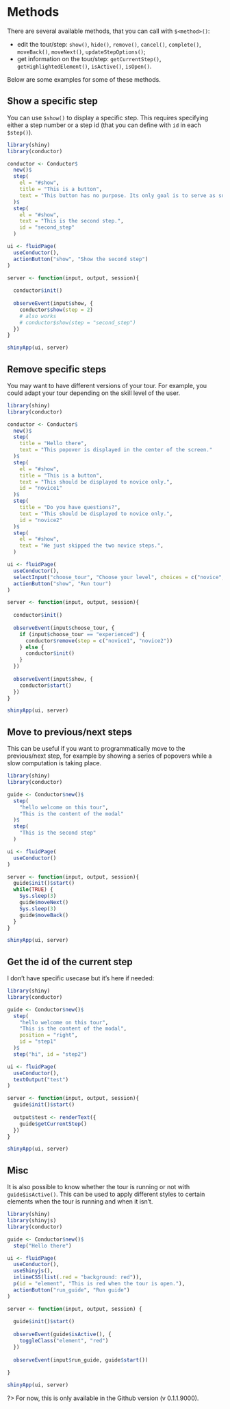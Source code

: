 # Methods

There are several available methods, that you can call with
`$<method>()`:

-   edit the tour/step: `show()`, `hide()`, `remove()`, `cancel()`,
    `complete()`, `moveBack()`, `moveNext()`, `updateStepOptions()`;
-   get information on the tour/step: `getCurrentStep()`,
    `getHighlightedElement()`, `isActive()`, `isOpen()`.

Below are some examples for some of these methods.

## Show a specific step

You can use `$show()` to display a specific step. This requires
specifying either a step number or a step id (that you can define with
`id` in each `$step()`).

``` r
library(shiny)
library(conductor)

conductor <- Conductor$
  new()$
  step(
    el = "#show",
    title = "This is a button",
    text = "This button has no purpose. Its only goal is to serve as support for demo."
  )$
  step(
    el = "#show",
    text = "This is the second step.",
    id = "second_step"
  )

ui <- fluidPage(
  useConductor(),
  actionButton("show", "Show the second step")
)

server <- function(input, output, session){
  
  conductor$init()
  
  observeEvent(input$show, {
    conductor$show(step = 2)
    # also works
    # conductor$show(step = "second_step")
  })
}

shinyApp(ui, server)
```

## Remove specific steps

You may want to have different versions of your tour. For example, you
could adapt your tour depending on the skill level of the user.

``` r
library(shiny)
library(conductor)

conductor <- Conductor$
  new()$
  step(
    title = "Hello there",
    text = "This popover is displayed in the center of the screen."
  )$
  step(
    el = "#show",
    title = "This is a button",
    text = "This should be displayed to novice only.",
    id = "novice1"
  )$
  step(
    title = "Do you have questions?",
    text = "This should be displayed to novice only.",
    id = "novice2"
  )$
  step(
    el = "#show",
    text = "We just skipped the two novice steps.",
  )

ui <- fluidPage(
  useConductor(),
  selectInput("choose_tour", "Choose your level", choices = c("novice", "experienced")),
  actionButton("show", "Run tour")
)

server <- function(input, output, session){
  
  conductor$init()
  
  observeEvent(input$choose_tour, {
    if (input$choose_tour == "experienced") {
      conductor$remove(step = c("novice1", "novice2"))
    } else {
      conductor$init()
    }
  })
  
  observeEvent(input$show, {
    conductor$start()
  })
}

shinyApp(ui, server)
```

## Move to previous/next steps

This can be useful if you want to programmatically move to the
previous/next step, for example by showing a series of popovers while a
slow computation is taking place.

``` r
library(shiny)
library(conductor)

guide <- Conductor$new()$
  step(
    "hello welcome on this tour",
    "This is the content of the modal"
  )$
  step(
    "This is the second step"
  )

ui <- fluidPage(
  useConductor()
)

server <- function(input, output, session){
  guide$init()$start()
  while(TRUE) {
    Sys.sleep(3)
    guide$moveNext()
    Sys.sleep(3)
    guide$moveBack() 
  }
}

shinyApp(ui, server)
```

## Get the id of the current step

I don’t have specific usecase but it’s here if needed:

``` r
library(shiny)
library(conductor)

guide <- Conductor$new()$
  step(
    "hello welcome on this tour",
    "This is the content of the modal",
    position = "right",
    id = "step1"
  )$
  step("hi", id = "step2")

ui <- fluidPage(
  useConductor(),
  textOutput("test")
)

server <- function(input, output, session){
  guide$init()$start()
  
  output$test <- renderText({
    guide$getCurrentStep()
  })
}

shinyApp(ui, server)
```

## Misc

It is also possible to know whether the tour is running or not with
`guide$isActive()`. This can be used to apply different styles to
certain elements when the tour is running and when it isn’t.

``` r
library(shiny)
library(shinyjs)
library(conductor)

guide <- Conductor$new()$
  step("Hello there")

ui <- fluidPage(
  useConductor(),
  useShinyjs(),
  inlineCSS(list(.red = "background: red")),
  p(id = "element", "This is red when the tour is open."),
  actionButton("run_guide", "Run guide")
)

server <- function(input, output, session) {
  
  guide$init()$start()
  
  observeEvent(guide$isActive(), {
    toggleClass("element", "red")
  })
  
  observeEvent(input$run_guide, guide$start())
  
}

shinyApp(ui, server)
```

?\> For now, this is only available in the Github version (v
0.1.1.9000).
